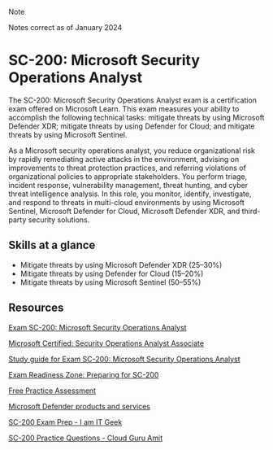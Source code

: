 > [!NOTE]
> Notes correct as of January 2024

# SC-200: Microsoft Security Operations Analyst
The SC-200: Microsoft Security Operations Analyst exam is a certification exam offered on Microsoft Learn. This exam measures your ability to accomplish the following technical tasks: mitigate threats by using Microsoft Defender XDR; mitigate threats by using Defender for Cloud; and mitigate threats by using Microsoft Sentinel. 

As a Microsoft security operations analyst, you reduce organizational risk by rapidly remediating active attacks in the environment, advising on improvements to threat protection practices, and referring violations of organizational policies to appropriate stakeholders. You perform triage, incident response, vulnerability management, threat hunting, and cyber threat intelligence analysis. In this role, you monitor, identify, investigate, and respond to threats in multi-cloud environments by using Microsoft Sentinel, Microsoft Defender for Cloud, Microsoft Defender XDR, and third-party security solutions.

## Skills at a glance
- Mitigate threats by using Microsoft Defender XDR (25–30%)
- Mitigate threats by using Defender for Cloud (15–20%)
- Mitigate threats by using Microsoft Sentinel (50–55%)

## Resources
[Exam SC-200: Microsoft Security Operations Analyst](https://learn.microsoft.com/en-us/credentials/certifications/exams/sc-200/)

[Microsoft Certified: Security Operations Analyst Associate](https://learn.microsoft.com/en-us/credentials/certifications/security-operations-analyst/)

[Study guide for Exam SC-200: Microsoft Security Operations Analyst](https://learn.microsoft.com/en-gb/credentials/certifications/resources/study-guides/sc-200)

[Exam Readiness Zone: Preparing for SC-200](https://learn.microsoft.com/en-us/shows/exam-readiness-zone/preparing-for-sc-200-mitigate-threats-using-microsoft-365-defender-1-of-3)

[Free Practice Assessment](https://learn.microsoft.com/credentials/certifications/exams/sc-200/practice/assessment?assessment-type=practice&assessmentId=59)

[Microsoft Defender products and services](https://learn.microsoft.com/en-us/defender/)

[SC-200 Exam Prep - I am IT Geek](https://youtu.be/JepvpnHd2K8?si=MkucQRZ4vpjHxiaX)

[SC-200 Practice Questions - Cloud Guru Amit](https://youtu.be/0LfA-sQX7iI?feature=shared)
